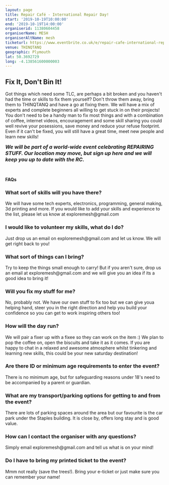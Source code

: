 ```yaml
---
layout: page
title: Repair Café - International Repair Day!
start: '2019-10-19T10:00:00'
end: '2019-10-19T14:00:00'
organiserid: 11380604458
organiserName: MESH
organiserAltName: mesh
ticketurl: https://www.eventbrite.co.uk/e/repair-cafe-international-repair-day-tickets-53394101194
venue: THINQTANQ
geographic: Plymouth
lat: 50.3692729
long: -4.138561600000003
---
```

<H2>Fix It, Don't Bin It!</H2>
<P>Got things which need some TLC, are perhaps a bit broken and you haven't had the time or skills to fix them yourself? Don't throw them away, bring them to THINQTANQ and have a go at fixing them. We will have a mix of experts and complete beginners all willing to get stuck in on their projects! You don't need to be a handy man to fix most things and with a combination of coffee, internet videos, encouragement and some skill sharing you could well revive your posessions, save money and reduce your refuse footprint. Even if it can't be fixed, you will still have a great time, meet new people and learn new skills!</P>
<P><SPAN STYLE="font-size: medium;"><STRONG><EM>We will be part of a world-wide event celebrating REPAIRING STUFF. Our location may move, but sign up here and we will keep you up to date with the RC.</EM></STRONG></SPAN></P>
<P> </P>
<P><STRONG>FAQs</STRONG></P>
<H3>What sort of skills will you have there?</H3>
<P>We will have some tech experts, electronics, programming, general making, 3d printing and more. If you would like to add your skills and experience to the list, please let us know at exploremesh@gmail.com</P>
<H3>I would like to volunteer my skills, what do I do?</H3>
<P>Just drop us an email on exploremesh@gmail.com and let us know. We will get right back to you!</P>
<H3>What sort of things can I bring?</H3>
<P>Try to keep the things small enough to carry! But if you aren't sure, drop us an email at exploremesh@gmail.com and we will give you an idea if its a good idea to bring it!</P>
<H3>Will you fix my stuff for me?</H3>
<P>No, probably not. We have our own stuff to fix too but we can give youa helping hand, steer you in the right direction and help you build your confidence so you can get to work inspiring others too!</P>
<H3>How will the day run? </H3>
<P>We will pair a fixer up with a fixee so they can work on the item :) We plan to pop the coffee on, open the biscuits and take it as it comes. If you are happy to chat in a relaxed and awesome atmosphere whilst tinkering and learning new skills, this could be your new saturday destination!</P>
<H3>Are there ID or minimum age requirements to enter the event?</H3>
<P>There is no minimum age, but for safeguarding reasons under 18's need to be accompanied by a parent or guardian.</P>
<H3>What are my transport/parking options for getting to and from the event?</H3>
<P>There are lots of parking spaces around the area but our favourite is the car park under the Staples building. It is close by, offers long stay and is good value. </P>
<H3>How can I contact the organiser with any questions?</H3>
<P>Simply email exploremesh@gmail.com and tell us what is on your mind!</P>
<H3>Do I have to bring my printed ticket to the event?</H3>
<P>Mmm not really (save the trees!). Bring your e-ticket or just make sure you can remember your name!</P>
